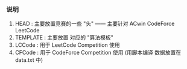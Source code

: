 ### 说明

1. HEAD : 主要放置竞赛的一些 "头" —— 主要针对 ACwin CodeForce LeetCode
2. TEMPLATE :  主要放置 对应的 "算法模板"
3. LCCode : 用于 LeetCode Competition 使用
4. CFCode : 用于 CodeForce Competition 使用 (用脚本编译 数据放置在 data.txt 中)
